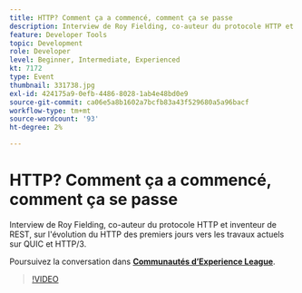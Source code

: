 ```yaml
---
title: HTTP? Comment ça a commencé, comment ça se passe
description: Interview de Roy Fielding, co-auteur du protocole HTTP et inventeur de REST, sur l'évolution du HTTP des premiers jours vers les travaux actuels sur QUIC et HTTP/3. Cette session a été diffusée dans le cadre d’un événement de contenu Adobe Developers Live.
feature: Developer Tools
topic: Development
role: Developer
level: Beginner, Intermediate, Experienced
kt: 7172
type: Event
thumbnail: 331738.jpg
exl-id: 424175a9-0efb-4486-8028-1ab4e48bd0e9
source-git-commit: ca06e5a8b1602a7bcfb83a43f529680a5a96bacf
workflow-type: tm+mt
source-wordcount: '93'
ht-degree: 2%

---
```


# HTTP? Comment ça a commencé, comment ça se passe

Interview de Roy Fielding, co-auteur du protocole HTTP et inventeur de REST, sur l&#39;évolution du HTTP des premiers jours vers les travaux actuels sur QUIC et HTTP/3.

Poursuivez la conversation dans **[Communautés d’Experience League](http://adobe.ly/36Yd3v6)**.

>[!VIDEO](https://video.tv.adobe.com/v/331738/?quality=12&learn=on&hidetitle=true)
